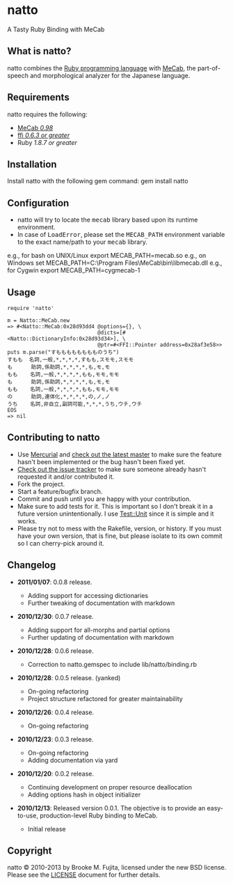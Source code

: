 # natto
A Tasty Ruby Binding with MeCab

## What is natto?
natto combines the [Ruby programming language](http://www.ruby-lang.org/) with [MeCab](http://mecab.sourceforge.net/), the part-of-speech and morphological analyzer for the Japanese language.

## Requirements
natto requires the following:

-  [MeCab _0.98_](http://sourceforge.net/projects/mecab/files/mecab/0.98/)
-  [ffi _0.6.3 or greater_](http://rubygems.org/gems/ffi)
-  Ruby _1.8.7 or greater_

## Installation
Install natto with the following gem command:
    gem install natto

## Configuration
-  natto will try to locate the <tt>mecab</tt> library based upon its runtime environment.
-  In case of <tt>LoadError</tt>, please set the <tt>MECAB_PATH</tt> environment variable to the exact name/path to your <tt>mecab</tt> library.

e.g., for bash on UNIX/Linux
    export MECAB_PATH=mecab.so
e.g., on Windows
    set MECAB_PATH=C:\Program Files\MeCab\bin\libmecab.dll
e.g., for Cygwin
    export MECAB_PATH=cygmecab-1

## Usage
    require 'natto'

    m = Natto::MeCab.new
    => #<Natto::MeCab:0x28d93dd4 @options={}, \
                                 @dicts=[#<Natto::DictionaryInfo:0x28d93d34>], \
                                 @ptr=#<FFI::Pointer address=0x28af3e58>>
    puts m.parse("すもももももももものうち")
    すもも  名詞,一般,*,*,*,*,すもも,スモモ,スモモ
    も      助詞,係助詞,*,*,*,*,も,モ,モ
    もも    名詞,一般,*,*,*,*,もも,モモ,モモ
    も      助詞,係助詞,*,*,*,*,も,モ,モ
    もも    名詞,一般,*,*,*,*,もも,モモ,モモ
    の      助詞,連体化,*,*,*,*,の,ノ,ノ
    うち    名詞,非自立,副詞可能,*,*,*,うち,ウチ,ウチ
    EOS
    => nil

## Contributing to natto
-  Use [Mercurial](http://mercurial.selenic.com/) and [check out the latest master](http://code.google.com/p/natto/source/checkout) to make sure the feature hasn't been implemented or the bug hasn't been fixed yet.
-  [Check out the issue tracker](http://code.google.com/p/natto/issues/list) to make sure someone already hasn't requested it and/or contributed it.
-  Fork the project.
-  Start a feature/bugfix branch.
-  Commit and push until you are happy with your contribution.
-  Make sure to add tests for it. This is important so I don't break it in a future version unintentionally. I use [Test::Unit](http://ruby-doc.org/stdlib/libdoc/test/unit/rdoc/classes/Test/Unit.html) since it is simple and it works.
-  Please try not to mess with the Rakefile, version, or history. If you must have your own version, that is fine, but please isolate to its own commit so I can cherry-pick around it.

## Changelog

- __2011/01/07__: 0.0.8 release.
    - Adding support for accessing dictionaries 
    - Further tweaking of documentation with markdown

- __2010/12/30__: 0.0.7 release.
    - Adding support for all-morphs and partial options
    - Further updating of documentation with markdown

- __2010/12/28__: 0.0.6 release.
    - Correction to natto.gemspec to include lib/natto/binding.rb

- __2010/12/28__: 0.0.5 release. (yanked)
    - On-going refactoring
    - Project structure refactored for greater maintainability

- __2010/12/26__: 0.0.4 release.
    - On-going refactoring

- __2010/12/23__: 0.0.3 release.
    - On-going refactoring
    - Adding documentation via yard

- __2010/12/20__: 0.0.2 release.
    - Continuing development on proper resource deallocation
    - Adding options hash in object initializer 

- __2010/12/13__: Released version 0.0.1. The objective is to provide
  an easy-to-use, production-level Ruby binding to MeCab.
    - Initial release 

## Copyright

natto &copy; 2010-2013 by Brooke M. Fujita, licensed under the new BSD license. Please see the [LICENSE](file.LICENSE) document for further details.

